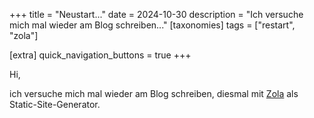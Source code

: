 +++
title = "Neustart..."
date = 2024-10-30
description = "Ich versuche mich mal wieder am Blog schreiben..."
[taxonomies]
tags = ["restart", "zola"]

[extra]
quick_navigation_buttons = true
+++

Hi,

ich versuche mich mal wieder am Blog schreiben, diesmal mit [Zola](https://www.getzola.org) als Static-Site-Generator.
